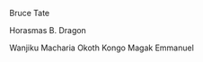 [//]: # (this file wasn't available on upstream main so I added it) 

Bruce Tate

Horasmas B. Dragon

Wanjiku Macharia
Okoth Kongo
Magak Emmanuel
